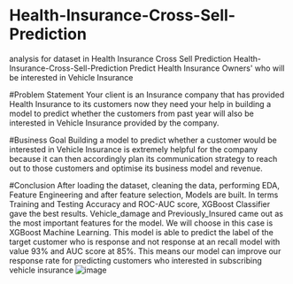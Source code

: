 # Health-Insurance-Cross-Sell-Prediction
analysis for dataset in Health Insurance Cross Sell Prediction
Health-Insurance-Cross-Sell-Prediction
Predict Health Insurance Owners' who will be interested in Vehicle Insurance

#Problem Statement
Your client is an Insurance company that has provided Health Insurance to its customers now they need your help in building a model to predict whether the customers from past year will also be interested in Vehicle Insurance provided by the company.

#Business Goal
Building a model to predict whether a customer would be interested in Vehicle Insurance is extremely helpful for the company because it can then accordingly plan its communication strategy to reach out to those customers and optimise its business model and revenue.

#Conclusion
After loading the dataset, cleaning the data, performing EDA,
Feature Engineering and after feature selection, Models are built.
In terms Training and Testing Accuracy and ROC-AUC score, XGBoost Classifier gave  the best results.
Vehicle_damage and Previously_Insured came out as the most important features for  the model.
We will choose in this case is XGBoost Machine Learning. This model is able to predict the label of the target customer who is response and not response at an recall model with value 93% and AUC score at 85%.
This means our model can improve our response rate for predicting customers who interested in subscribing vehicle insurance
![image](https://user-images.githubusercontent.com/105944539/183577082-c184a518-50e8-458a-a9be-5945622c9912.png)
